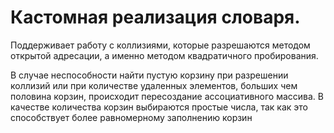 # Кастомная реализация словаря.

Поддерживает работу с коллизиями, которые разрешаются методом открытой адресации,
а именно методом квадратичного пробирования.

В случае неспособности найти пустую корзину при разрешении коллизий или при 
количестве удаленных элементов, больших чем половина корзин, происходит пересоздание
ассоциативного массива. 
В качестве количества корзин выбираются простые числа, так как это способствует 
более равномерному заполнению корзин
